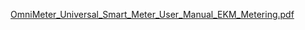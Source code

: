 [OmniMeter_Universal_Smart_Meter_User_Manual_EKM_Metering.pdf](./OmniMeter_Universal_Smart_Meter_User_Manual_EKM_Me.pdf)